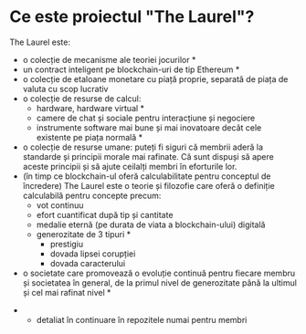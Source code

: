 # Ce este proiectul "The Laurel"?

The Laurel este:
- o colecție de mecanisme ale teoriei jocurilor *
- un contract inteligent pe blockchain-uri de tip Ethereum *
- o colecție de etaloane monetare cu piață proprie, separată de piața de valuta cu scop lucrativ
- o colecție de resurse de calcul:
    - hardware, hardware virtual *
    - camere de chat și sociale pentru interacțiune și negociere
    - instrumente software mai bune și mai inovatoare decât cele existente pe piața normală *
- o colecție de resurse umane: puteți fi siguri că membrii aderă la standarde și principii morale mai rafinate. Că sunt dispuși să apere aceste principii și să ajute ceilalți membri în eforturile lor.
- (în timp ce blockchain-ul oferă calculabilitate pentru conceptul de încredere) The Laurel este o teorie și filozofie care oferă o definiție calculabilă pentru concepte precum:
    - vot continuu
    - efort cuantificat după tip și cantitate
    - medalie eternă (pe durata de viata a blockchain-ului) digitală
    - generozitate de 3 tipuri *
      - prestigiu
      - dovada lipsei corupției
      - dovada caracterului
- o societate care promovează o evoluție continuă pentru fiecare membru și societatea în general, de la primul nivel de generozitate până la ultimul și cel mai rafinat nivel *

 * - detaliat în continuare în repozitele numai pentru membri